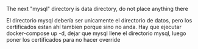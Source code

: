 The next "mysql" directory is data directory, do not place anything there

El directorio mysql debería ser unicamente el directorio de datos, pero los certificados estan ahí tambien porque sino no anda.
Hay que ejecutar docker-compose up -d, dejar que mysql llene el directorio mysql, luego poner los certificados para no hacer override
